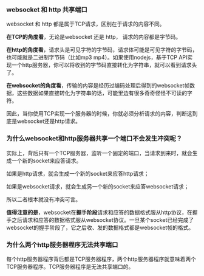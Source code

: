 ### websocket 和 http 共享端口
websocket 和 http 都是属于TCP请求，区别在于请求的内容不同。

**在TCP的角度看**，无论是websocket 还是 http， 请求的内容都是字节码。

**在http的角度看**，请求头是可见字符的字节码，请求体可能是可见字符的字节码，也可能就是二进制字节码（比如mp3 mp4）。如果使用nodejs，基于TCP API实现一个http服务器，你可以将收到的字节码直接转化为字符串，就可以看到请求头了。

**在websocket的角度看**，传输的内容是经历过编码处理后得到的websocket帧数据，这些数据如果直接转化为字符串的话，可能里边有很多奇奇怪怪不可读的字符。

因此，当你使用TCP实现一个服务器的时候，你就必须分析请求的内容，判断这到底是websocket还是http请求。

### 为什么websocket和http服务器共享一个端口不会发生冲突呢？

实际上，背后只有一个TCP服务器，监听一个固定的端口，当请求到来时，就会生成一个新的socket来应答请求。

如果是http请求，就会生成一个新的socket来应答http请求；

如果是websocket请求，就会生成另一个新的socket来应答websocket请求；

所以二者根本就没有冲突可言。

**值得注意的是**，websocket在**握手阶段**请求和应答的数据格式服从http协议，在握手之后请求和应答的数据格式服从websocket协议。一旦某个socket已经完成了websocket的握手阶段了，它之后收、发的数据格式都是websocket帧的格式。


### 为什么两个http服务器程序无法共享端口
每个http服务器程序背后都是TCP服务器程序，两个http服务器程序就意味着两个TCP服务器程序。TCP服务器程序是无法共享端口的。